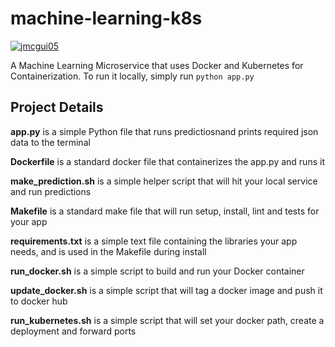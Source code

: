 # machine-learning-k8s

[![jmcgui05](https://circleci.com/gh/jmcgui05/machine-learning-k8s.svg?style=svg)](https://app.circleci.com/pipelines/github/jmcgui05/machine-learning-k8s?branch=main)

A Machine Learning Microservice that uses Docker and Kubernetes for Containerization. To run it locally, simply run `python app.py`

## Project Details

**app.py** is a simple Python file that runs predictiosnand prints required json data to the terminal

**Dockerfile** is a standard docker file that containerizes the app.py and runs it

**make_prediction.sh** is a simple helper script that will hit your local service and run predictions

**Makefile** is a standard make file that will run setup, install, lint and tests for your app

**requirements.txt** is a simple text file containing the libraries your app needs, and is used in the Makefile during install

**run_docker.sh** is a simple script to build and run your Docker container

**update_docker.sh** is a simple script that will tag a docker image and push it to docker hub

**run_kubernetes.sh** is a simple script that will set your docker path, create a deployment and forward ports
